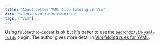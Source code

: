 ```yaml
---
title: "About better YAML file folding in Vim"
date: "2020-08-28T18:36:09+01:00"
tags: ["Vim"]
---
```


Using `foldmethod=indent` is ok but it's better to use the
[`pedrohdz/vim-yaml-folds`](https://github.com/pedrohdz/vim-yaml-folds) plugin.
The author gives more detail in
[Vim folding rules for YAML](https://pedrohdz.com/posts/programming/yaml_vim_folds/).
